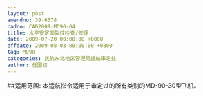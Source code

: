```yaml
---
layout: post
amendno: 39-6378
cadno: CAD2009-MD90-04
title: 水平安定面裂纹检查/修理
date: 2009-07-20 00:00:00 +0800
effdate: 2009-08-03 00:00:00 +0800
tag: MD90
categories: 民航东北地区管理局适航审定处
author: 任国权
---
```


##适用范围:
本适航指令适用于审定过的所有类别的MD-90-30型飞机。

